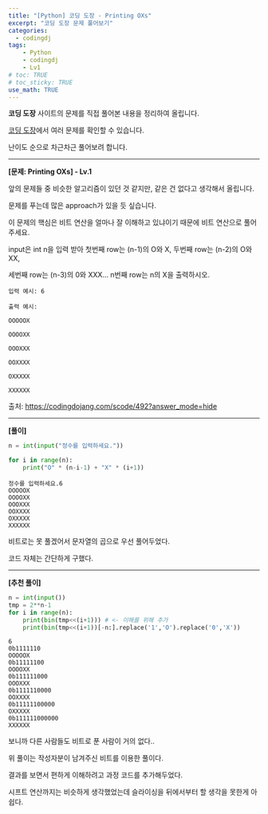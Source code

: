 ```yaml
---
title: "[Python] 코딩 도장 - Printing OXs"
excerpt: "코딩 도장 문제 풀어보기"
categories: 
  - codingdj
tags: 
    - Python
    - codingdj
    - Lv1
# toc: TRUE
# toc_sticky: TRUE
use_math: TRUE
---
```


**코딩 도장** 사이트의 문제를 직접 풀어본 내용을 정리하여 올립니다.

[코딩 도장](https://codingdojang.com/)에서 여러 문제를 확인할 수 있습니다.

난이도 순으로 차근차근 풀어보려 합니다.

---

**[문제: Printing OXs] - Lv.1**

앞의 문제들 중 비슷한 알고리즘이 있던 것 같지만, 같은 건 없다고 생각해서 올립니다. 

문제를 푸는데 많은 approach가 있을 듯 싶습니다. 

이 문제의 핵심은 비트 연산을 얼마나 잘 이해하고 있냐이기 때문에 비트 연산으로 풀어주세요.

input은 int n을 입력 받아 첫번째 row는 (n-1)의 O와 X, 두번째 row는 (n-2)의 O와 XX, 

세번째 row는 (n-3)의 0와 XXX... n번째 row는 n의 X을 출력하시오.

```
입력 예시: 6

출력 예시:

OOOOOX

OOOOXX

OOOXXX

OOXXXX

OXXXXX

XXXXXX
```

출처: <https://codingdojang.com/scode/492?answer_mode=hide>

---

**[풀이]**


```python
n = int(input("정수를 입력하세요."))

for i in range(n):
    print("O" * (n-i-1) + "X" * (i+1))
```

    정수를 입력하세요.6
    OOOOOX
    OOOOXX
    OOOXXX
    OOXXXX
    OXXXXX
    XXXXXX
    

비트로는 못 풀겠어서 문자열의 곱으로 우선 풀어두었다.

코드 자체는 간단하게 구했다.

---

**[추천 풀이]**


```python
n = int(input())
tmp = 2**n-1
for i in range(n):
    print(bin(tmp<<(i+1))) # <- 이해를 위해 추가
    print(bin(tmp<<(i+1))[-n:].replace('1','O').replace('0','X'))
```

    6
    0b1111110
    OOOOOX
    0b11111100
    OOOOXX
    0b111111000
    OOOXXX
    0b1111110000
    OOXXXX
    0b11111100000
    OXXXXX
    0b111111000000
    XXXXXX
    

보니까 다른 사람들도 비트로 푼 사람이 거의 없다..

위 풀이는 작성자분이 남겨주신 비트를 이용한 풀이다.

결과를 보면서 편하게 이해하려고 과정 코드를 추가해두었다.

시프트 연산까지는 비슷하게 생각했었는데 슬라이싱을 뒤에서부터 할 생각을 못한게 아쉽다.
